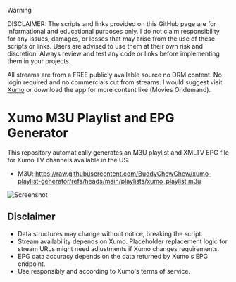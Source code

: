 > [!WARNING]
> DISCLAIMER: The scripts and links provided on this GitHub page are for informational and educational purposes only. I do not claim responsibility for any issues, damages, or losses that may arise from the use of these scripts or links. Users are advised to use them at their own risk and discretion. Always review and test any code or links before implementing them in your projects.

All streams are from a FREE publicly available source no DRM content. No login required and no commercials cut from streams. I would suggest visit [Xumo](https://play.xumo.com/live-guide/alien-nation-by-dust) or download the app for more content like (Movies Ondemand).

# Xumo M3U Playlist and EPG Generator

This repository automatically generates an M3U playlist and XMLTV EPG file for Xumo TV channels available in the US.

- M3U: https://raw.githubusercontent.com/BuddyChewChew/xumo-playlist-generator/refs/heads/main/playlists/xumo_playlist.m3u

![Screenshot](https://github.com/BuddyChewChew/xumo-playlist-generator/blob/main/Screenshot%202025-04-16%20202330.jpg?raw=true)


## Disclaimer

*   Data structures may change without notice, breaking the script.
*   Stream availability depends on Xumo. Placeholder replacement logic for stream URLs might need adjustments if Xumo changes requirements.
*   EPG data accuracy depends on the data returned by Xumo's EPG endpoint.
*   Use responsibly and according to Xumo's terms of service.
